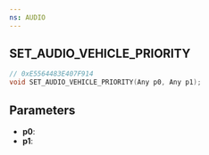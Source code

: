 ```yaml
---
ns: AUDIO
---
```

## SET_AUDIO_VEHICLE_PRIORITY

```c
// 0xE5564483E407F914
void SET_AUDIO_VEHICLE_PRIORITY(Any p0, Any p1);
```

## Parameters
* **p0**:
* **p1**:
